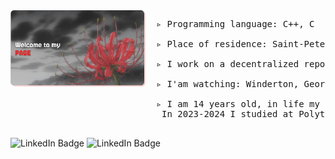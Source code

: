<img src="https://github.com/TheDEKKs/TheDEKKs/blob/main/Untitled(1).png" width="43%" align="left" pading="10px">

<div>
  <pre>
  ▹ Programming language: C++, С </br>
  ▹ Place of residence: Saint-Petersburg </br>
  ▹ I work on a decentralized repository </br>
  ▹ I'am watching: Winderton, George Hotz Archive </br>
  ▹ I am 14 years old, in life my name is Egor. </br>   In 2023-2024 I studied at Polytechnic and studied HTML and CSS.
  </pre>

</div>
    <img src="https://img.shields.io/badge/Telegram-blue?style=for-the-badge&logo=Telegram&logoColor=white" alt="LinkedIn Badge"/>
    <img src="https://img.shields.io/badge/My%20Web%20Site-8A2BE2" alt="LinkedIn Badge"/>









